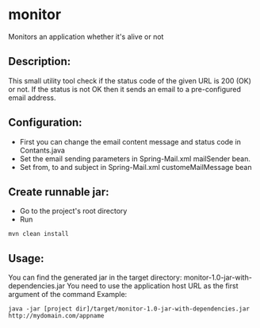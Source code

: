 # monitor
Monitors an application whether it's alive or not

## Description:
This small utility tool check if the status code of the given URL is 200 (OK) or not.
If the status is not OK then it sends an email to a pre-configured email address.

## Configuration: 
* First you can change the email content message and status code in Contants.java
* Set the email sending parameters in Spring-Mail.xml mailSender bean. 
* Set from, to and subject in Spring-Mail.xml customeMailMessage bean

## Create runnable jar: 
* Go to the project's root directory
* Run
```
mvn clean install
```


## Usage:
You can find the generated jar in the target directory: monitor-1.0-jar-with-dependencies.jar 
You need to use the application host URL as the 
first argument of the command
Example: 
```
java -jar [project dir]/target/monitor-1.0-jar-with-dependencies.jar http://mydomain.com/appname
```
